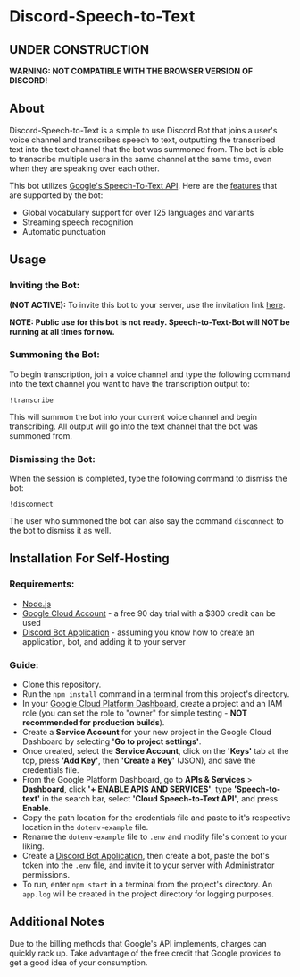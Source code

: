 # Discord-Speech-to-Text
## **UNDER CONSTRUCTION**
**WARNING: NOT COMPATIBLE WITH THE BROWSER VERSION OF DISCORD!**
## About
Discord-Speech-to-Text is a simple to use Discord Bot that joins a user's voice channel 
and transcribes speech to text, outputting the transcribed text into the text channel 
that the bot was summoned from. The bot is able to transcribe multiple users in the same 
channel at the same time, even when they are speaking over each other.

This bot utilizes [Google's Speech-To-Text API](https://cloud.google.com/speech-to-text). 
Here are the [features](https://cloud.google.com/speech-to-text#section-11) that are supported by the bot:
- Global vocabulary support for over 125 languages and variants
- Streaming speech recognition
- Automatic punctuation

## Usage
### Inviting the Bot:
**(NOT ACTIVE):** To invite this bot to your server, use the invitation link [here](https://discord.com/api/oauth2/authorize?client_id=813489147092271196&permissions=791931984&scope=bot).

**NOTE: Public use for this bot is not ready. Speech-to-Text-Bot will NOT be running at all times for now.**  

### Summoning the Bot:
To begin transcription, join a voice channel and type the following command into 
the text channel you want to have the transcription output to:

    !transcribe

This will summon the bot into your current voice channel and begin transcribing. 
All output will go into the text channel that the bot was summoned from.

### Dismissing the Bot:
When the session is completed, type the following command to dismiss the bot:

    !disconnect

The user who summoned the bot can also say the command `disconnect` to the bot
to dismiss it as well.
## Installation For Self-Hosting
### Requirements:
- [Node.js](https://nodejs.org/)
- [Google Cloud Account](https://cloud.google.com/) - a free 90 day trial with a $300 credit can be used
- [Discord Bot Application](https://discord.com/developers/applications) - assuming you know how to create an application, bot, and adding it to your server

### Guide:
- Clone this repository.
- Run the `npm install` command in a terminal from this project's directory.
- In your [Google Cloud Platform Dashboard](https://console.cloud.google.com/home/dashboard), create a project and an IAM role (you can set the role to "owner" for simple testing - **NOT recommended for production builds**).
- Create a **Service Account** for your new project in the Google Cloud Dashboard by selecting **'Go to project settings'**.
- Once created, select the **Service Account**, click on the **'Keys'** tab at the top, press **'Add Key'**, then **'Create a Key'** (JSON), and save the credentials file.
- From the Google Platform Dashboard, go to **APIs & Services** > **Dashboard**, click **'+ ENABLE APIS AND SERVICES'**, type **'Speech-to-text'** in the search bar, select **'Cloud Speech-to-Text API'**, and press **Enable**.
- Copy the path location for the credentials file and paste to it's respective location in the `dotenv-example` file.
- Rename the `dotenv-example` file to `.env` and modify file's content to your liking.
- Create a [Discord Bot Application](https://discord.com/developers/applications), then create a bot, paste the bot's token into the `.env` file, and invite it to your server with Administrator permissions.
- To run, enter `npm start` in a terminal from the project's directory. An `app.log` will be created in the project directory for logging purposes.

## Additional Notes
Due to the billing methods that Google's API implements, charges can quickly rack up. Take advantage of the free credit that Google provides
to get a good idea of your consumption.